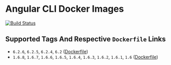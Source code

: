 # Angular CLI Docker Images

[![Build Status](https://travis-ci.org/schroedan/docker-hub-ng.svg?branch=6.2)](https://travis-ci.org/schroedan/docker-hub-ng)

## Supported Tags And Respective `Dockerfile` Links

* `6.2.6`, `6.2.5`, `6.2.4`, `6.2` ([Dockerfile](https://github.com/schroedan/docker-hub-ng/blob/6.2/6.2/Dockerfile))
* `1.6.8`, `1.6.7`, `1.6.6`, `1.6.5`, `1.6.4`, `1.6.3`, `1.6.2`, `1.6.1`, `1.6` ([Dockerfile](https://github.com/schroedan/docker-hub-ng/blob/1.6/1.6/Dockerfile))
